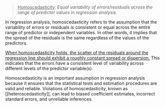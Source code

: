 ><u>Homoscedasticity</u>: *Equal variability of errors/residuals across the range of predictor values in regression analysis.*

In regression analysis, homoscedasticity refers to the assumption that the variability of errors or residuals is consistent or equal across the entire range of predictor or independent variables. In other words, it implies that the spread of the residuals is the same regardless of the values of the predictors.

<u>When homoscedasticity holds, the scatter of the residuals around the regression line should exhibit a roughly constant spread or dispersion.</u> This indicates that the errors have a consistent level of variability across different levels of the predictor variable(s).

Homoscedasticity is an important assumption in regression analysis because it ensures that the statistical tests and estimation procedures are valid and reliable. Violations of homoscedasticity, known as [[heteroscedasticity]], can lead to biased coefficient estimates, incorrect standard errors, and unreliable inferences.

